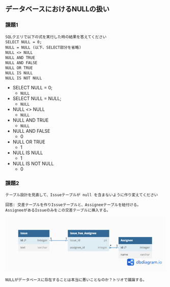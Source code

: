 ## データベースにおけるNULLの扱い

### 課題1

```
SQLクエリで以下の式を実行した時の結果を答えてください
SELECT NULL = 0;
NULL = NULL (以下、SELECT部分を省略)
NULL <> NULL
NULL AND TRUE
NULL AND FALSE
NULL OR TRUE
NULL IS NULL
NULL IS NOT NULL
```

- SELECT NULL = 0;
  - `NULL`
- SELECT NULL = NULL;
  - `NULL`
- NULL <> NULL
  - `NULL`
- NULL AND TRUE
  - `NULL`
- NULL AND FALSE
  - 0
- NULL OR TRUE
  - 1
- NULL IS NULL
  - 1
- NULL IS NOT NULL
  - 0


### 課題2

```
テーブル設計を見直して、Issueテーブルが null を含まないように作り変えてください
```

```
回答: 交差テーブルを作りIssueテーブルと、Assigneeテーブルを紐付ける。
AssigneeがあるIssueのみをこの交差テーブルに挿入する。
```

![image](./database_null.png)

```
NULLがデータベースに存在することは本当に悪いことなのか？トリオで議論する。
```

